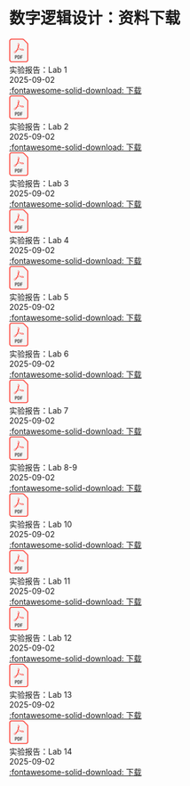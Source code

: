 # 数字逻辑设计：资料下载

<div class="card file-block" markdown="1">
<div class="file-icon"><img src="/files/pdf.svg" style="height: 3em;"></div>
<div class="file-body">
<div class="file-title">实验报告：Lab 1</div>
<div class="file-meta">2025-09-02</div>
</div>
<a class="down-button" target="_blank" href="/note/dld/files/lab1.pdf" markdown="1">:fontawesome-solid-download: 下载</a>
</div>

<div class="card file-block" markdown="1">
<div class="file-icon"><img src="/files/pdf.svg" style="height: 3em;"></div>
<div class="file-body">
<div class="file-title">实验报告：Lab 2</div>
<div class="file-meta">2025-09-02</div>
</div>
<a class="down-button" target="_blank" href="/note/dld/files/lab2.pdf" markdown="1">:fontawesome-solid-download: 下载</a>
</div>

<div class="card file-block" markdown="1">
<div class="file-icon"><img src="/files/pdf.svg" style="height: 3em;"></div>
<div class="file-body">
<div class="file-title">实验报告：Lab 3</div>
<div class="file-meta">2025-09-02</div>
</div>
<a class="down-button" target="_blank" href="/note/dld/files/lab3.pdf" markdown="1">:fontawesome-solid-download: 下载</a>
</div>

<div class="card file-block" markdown="1">
<div class="file-icon"><img src="/files/pdf.svg" style="height: 3em;"></div>
<div class="file-body">
<div class="file-title">实验报告：Lab 4</div>
<div class="file-meta">2025-09-02</div>
</div>
<a class="down-button" target="_blank" href="/note/dld/files/lab4.pdf" markdown="1">:fontawesome-solid-download: 下载</a>
</div>

<div class="card file-block" markdown="1">
<div class="file-icon"><img src="/files/pdf.svg" style="height: 3em;"></div>
<div class="file-body">
<div class="file-title">实验报告：Lab 5</div>
<div class="file-meta">2025-09-02</div>
</div>
<a class="down-button" target="_blank" href="/note/dld/files/lab5.pdf" markdown="1">:fontawesome-solid-download: 下载</a>
</div>

<div class="card file-block" markdown="1">
<div class="file-icon"><img src="/files/pdf.svg" style="height: 3em;"></div>
<div class="file-body">
<div class="file-title">实验报告：Lab 6</div>
<div class="file-meta">2025-09-02</div>
</div>
<a class="down-button" target="_blank" href="/note/dld/files/lab6.pdf" markdown="1">:fontawesome-solid-download: 下载</a>
</div>

<div class="card file-block" markdown="1">
<div class="file-icon"><img src="/files/pdf.svg" style="height: 3em;"></div>
<div class="file-body">
<div class="file-title">实验报告：Lab 7</div>
<div class="file-meta">2025-09-02</div>
</div>
<a class="down-button" target="_blank" href="/note/dld/files/lab7.pdf" markdown="1">:fontawesome-solid-download: 下载</a>
</div>

<div class="card file-block" markdown="1">
<div class="file-icon"><img src="/files/pdf.svg" style="height: 3em;"></div>
<div class="file-body">
<div class="file-title">实验报告：Lab 8-9</div>
<div class="file-meta">2025-09-02</div>
</div>
<a class="down-button" target="_blank" href="/note/dld/files/lab8.pdf" markdown="1">:fontawesome-solid-download: 下载</a>
</div>

<div class="card file-block" markdown="1">
<div class="file-icon"><img src="/files/pdf.svg" style="height: 3em;"></div>
<div class="file-body">
<div class="file-title">实验报告：Lab 10</div>
<div class="file-meta">2025-09-02</div>
</div>
<a class="down-button" target="_blank" href="/note/dld/files/lab10.pdf" markdown="1">:fontawesome-solid-download: 下载</a>
</div>

<div class="card file-block" markdown="1">
<div class="file-icon"><img src="/files/pdf.svg" style="height: 3em;"></div>
<div class="file-body">
<div class="file-title">实验报告：Lab 11</div>
<div class="file-meta">2025-09-02</div>
</div>
<a class="down-button" target="_blank" href="/note/dld/files/lab11.pdf" markdown="1">:fontawesome-solid-download: 下载</a>
</div>

<div class="card file-block" markdown="1">
<div class="file-icon"><img src="/files/pdf.svg" style="height: 3em;"></div>
<div class="file-body">
<div class="file-title">实验报告：Lab 12</div>
<div class="file-meta">2025-09-02</div>
</div>
<a class="down-button" target="_blank" href="/note/dld/files/lab12.pdf" markdown="1">:fontawesome-solid-download: 下载</a>
</div>

<div class="card file-block" markdown="1">
<div class="file-icon"><img src="/files/pdf.svg" style="height: 3em;"></div>
<div class="file-body">
<div class="file-title">实验报告：Lab 13</div>
<div class="file-meta">2025-09-02</div>
</div>
<a class="down-button" target="_blank" href="/note/dld/files/lab13.pdf" markdown="1">:fontawesome-solid-download: 下载</a>
</div>

<div class="card file-block" markdown="1">
<div class="file-icon"><img src="/files/pdf.svg" style="height: 3em;"></div>
<div class="file-body">
<div class="file-title">实验报告：Lab 14</div>
<div class="file-meta">2025-09-02</div>
</div>
<a class="down-button" target="_blank" href="/note/dld/files/lab14.pdf" markdown="1">:fontawesome-solid-download: 下载</a>
</div>